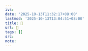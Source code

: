 ```yaml
---
ivs:
date: '2025-10-13T11:32:17+08:00'
lastmod: '2025-10-13T13:04:51+08:00'
title: 󰬖
url: 󰬖
tags: []
src:
note:
---
```

